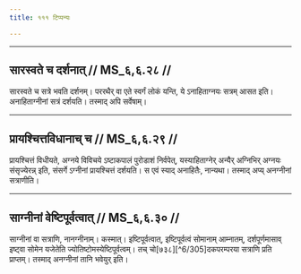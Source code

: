 ```yaml
---
title: १११ टिप्पन्यः

---
```


[^6/304]: E1,6,E2 (v.l.); E2: kratvartho

____________________________________________


## सारस्वते च दर्शनात् // MS_६,६.२८ //

सारस्वते च सत्रे भवति दर्शनम्। पररथैर् वा एते स्वर्गं लोकं यन्ति, ये ऽनाहिताग्नयः सत्रम् आसत इति। अनाहिताग्नीनां सत्रं दर्शयति। तस्माद् अपि सर्वेषाम्।


____________________________________________


## प्रायश्चित्तविधानाच् च // MS_६,६.२९ //

प्रायश्चित्तं विधीयते, अग्नये विविचये ऽष्टाकपालं पुरोडाशं निर्वपेत्, यस्याहिताग्नेर् अन्यैर् अग्निभिर् अग्नयः संसृज्येरन्न् इति, संसर्गे ऽग्नीनां प्रायश्चित्तं दर्शयति। स एवं स्याद् अनाहितैः, नान्यथा। तस्माद् अप्य् अनग्नीनां सत्राणीति।


____________________________________________


## साग्नीनां वेष्टिपूर्वत्वात् // MS_६,६.३० //

साग्नीनां वा सत्राणि, नानग्नीनाम्। कस्मात्। इष्टिपूर्वत्वात्, इष्टिपूर्वत्वं सोमानाम् आम्नातम्, दर्शपूर्णमासाव् इष्ट्वा सोमेन यजेतेति ज्योतिष्टोमस्येष्टिपूर्वत्वम्। तच् चो[७३८][^6/305]दकपरम्परया सत्राणि प्रति प्राप्तम्। तस्माद् अनग्नीनां तानि भवेयुर् इति।
